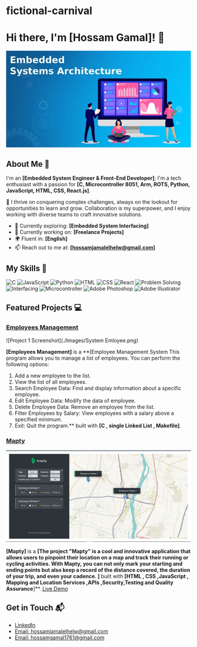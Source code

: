 # fictional-carnival
# Hi there, I'm [Hossam Gamal]! 👋

<div align="center">
  <img src="Embedded-Systems-Architecture-1.jpg" alt="Banner Image">
</div>

## About Me 🚀

I'm an **[Embedded System Engineer & Front-End Developer]**; I'm a tech enthusiast with a passion for **[C, Microcontroller 8051, Arm, ROTS, Python, JavaScript, HTML, CSS, React.js]**.

🌟 I thrive on conquering complex challenges, always on the lookout for opportunities to learn and grow. Collaboration is my superpower, and I enjoy working with diverse teams to craft innovative solutions.

- 🌱 Currently exploring: **[Embedded System Interfacing]**
- 🔭 Currently working on: **[Freelance Projects]**
- 🌍 Fluent in: **[English]**
- 📫 Reach out to me at: **[hossamjamalelhelw@gmail.com]**



## My Skills 🧠
![C](https://img.shields.io/badge/-C-007ACC?style=flat-square&logo=c&logoColor=white)
![JavaScript](https://img.shields.io/badge/-JavaScript-F7DF1E?style=flat-square&logo=javascript&logoColor=black)
![Python](https://img.shields.io/badge/-Python-3776AB?style=flat-square&logo=python&logoColor=white)
![HTML](https://img.shields.io/badge/-HTML-E34F26?style=flat-square&logo=html5&logoColor=white)
![CSS](https://img.shields.io/badge/-CSS-1572B6?style=flat-square&logo=css3&logoColor=white)
![React](https://img.shields.io/badge/-React-61DAFB?style=flat-square&logo=react&logoColor=black)
![Problem Solving](https://img.shields.io/badge/-Problem%20Solving-007ACC?style=flat-square&logoColor=white)
![Interfacing](https://img.shields.io/badge/-Interfacing-007ACC?style=flat-square&logoColor=white)
![Microcontroller](https://img.shields.io/badge/-Microcontroller-007ACC?style=flat-square&logoColor=white)
![Adobe Photoshop](https://img.shields.io/badge/-Adobe%20Photoshop-001D26?style=flat-square&logo=adobe-photoshop&logoColor=31A8FF)
![Adobe Illustrator](https://img.shields.io/badge/-Adobe%20Illustrator-FF9A00?style=flat-square&logo=adobe-illustrator&logoColor=1F7AEB)

## Featured Projects 💻

### [Employees Management](https://github.com/HossamGamalElhelw/Employees-Management)

![Project 1 Screenshot](./Images/System Emloyee.png)

**[Employees Management]** is a **[Employee Management System
This program allows you to manage a list of employees.
You can perform the following options:
1. Add a new employee to the list.
2. View the list of all employees.
3. Search Employee Data: Find and display information about a specific employee.
4. Edit Employee Data: Modify the data of employee.
5. Delete Employee Data: Remove an employee from the list.
6. Filter Employees by Salary: View employees with a salary above a specified minimum.
7. Exit: Quit the program.** built with **[C , single Linked List , Makefile]**.

### [Mapty](https://github.com/HossamGamalElhelw/Mapty)

![Project 2 Screenshot](Mapty.png)

**[Mapty]** is a **[The project "Mapty" is a cool and innovative application that allows users to pinpoint their location on a map and track their running or cycling activities. With Mapty, you can not only mark your starting and ending points but also keep a record of the distance covered, the duration of your trip, and even your cadence.  ]** built with **[HTML , CSS ,JavaScript , Mapping and Location Services ,APIs ,Security,Testing and Quality Assurance**]**. [Live Demo](https://hossamgamalelhelw.github.io/Mapty/)


## Get in Touch 📬
- [LinkedIn](https://www.linkedin.com/in/hossam-gamal-810b74220)
- [Email: hossamjamalelhelw@gmail.com](mailto:hossamjamalelhelw@gmail.com)
- [Email: hossamgamal1761@gmail.com](mailto:hossamgamal1761@gmail.com)



